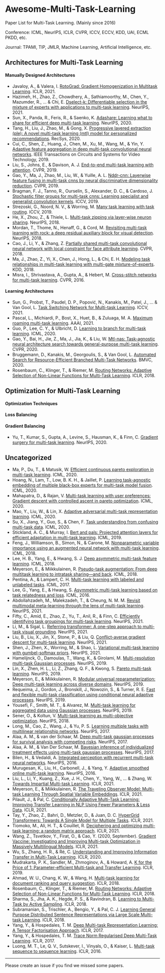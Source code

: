 # Awesome-Multi-Task-Learning
Paper List for Multi-Task Learning. (Mainly since 2016)

Conference: ICML, NeurIPS, ICLR, CVPR, ICCV, ECCV, KDD, UAI, ECML PKDD, etc.

Journal: TPAMI, TIP, JMLR, Machine Learning, Artificial Intelligence, etc.

## Architectures for Multi-Task Learning

#### Manually Designed Architectures

- Javaloy, A., & Valera, I. [RotoGrad: Gradient Homogenization in Multitask Learning](https://openreview.net/forum?id=T8wHz4rnuGL "RotoGrad"). ICLR, 2021.
- Hazimeh, H., Zhao, Z., Chowdhery, A., Sathiamoorthy, M., Chen, Y., Mazumder, R., ... & Chi, E. [Dselect-k: Differentiable selection in the mixture of experts with applications to multi-task learning](https://proceedings.neurips.cc/paper/2021/hash/f5ac21cd0ef1b88e9848571aeb53551a-Abstract.html "DSelect-k"). NeurIPS, 2021.
- Sun, X., Panda, R., Feris, R., & Saenko, K. [Adashare: Learning what to share for efficient deep multi-task learning](https://proceedings.neurips.cc/paper/2020/hash/634841a6831464b64c072c8510c7f35c-Abstract.html "AdaShare"). NeurIPS, 2020.
- Tang, H., Liu, J., Zhao, M., & Gong, X. [Progressive layered extraction (ple): A novel multi-task learning (mtl) model for personalized recommendations](https://dl.acm.org/doi/abs/10.1145/3383313.3412236?casa_token=6f07DDkXg64AAAAA:D5Yqu4LDFiTrxgOxrFqxa9GyD23wd0aOkUy8ceRo_W-yAYs1qF5jw3iyhOxA7V9YTqFoxBB_j41l "PLE"). RecSys, 2020.
- Cui, C., Shen, Z., Huang, J., Chen, M., Xu, M., Wang, M., & Yin, Y. [Adaptive feature aggregation in deep multi-task convolutional neural networks](https://ieeexplore.ieee.org/abstract/document/944988 "AFANet"). IEEE Transactions on Circuits and Systems for Video Technology, 2019.
- Liu, S., Johns, E., & Davison, A. J. [End-to-end multi-task learning with attention](https://openaccess.thecvf.com/content_CVPR_2019/html/Liu_End-To-End_Multi-Task_Learning_With_Attention_CVPR_2019_paper.html "MTAN"). CVPR, 2019.
- Gao, Y., Ma, J., Zhao, M., Liu, W., & Yuille, A. L. [Nddr-cnn: Layerwise feature fusing in multi-task cnns by neural discriminative dimensionality reduction](https://openaccess.thecvf.com/content_CVPR_2019/html/Gao_NDDR-CNN_Layerwise_Feature_Fusing_in_Multi-Task_CNNs_by_Neural_Discriminative_CVPR_2019_paper.html "NDDR-CNN"). CVPR, 2019.
- Bragman, F. J., Tanno, R., Ourselin, S., Alexander, D. C., & Cardoso, J. [Stochastic filter groups for multi-task cnns: Learning specialist and generalist convolution kernels](https://openaccess.thecvf.com/content_ICCV_2019/html/Bragman_Stochastic_Filter_Groups_for_Multi-Task_CNNs_Learning_Specialist_and_Generalist_ICCV_2019_paper.html "SFG"). ICCV, 2019.
- Strezoski, G., Noord, N. V., & Worring, M. [Many task learning with task routing](https://openaccess.thecvf.com/content_ICCV_2019/html/Strezoski_Many_Task_Learning_With_Task_Routing_ICCV_2019_paper.html "MaTL"). ICCV, 2019.
- He, X., Zhou, Z., & Thiele, L. [Multi-task zipping via layer-wise neuron sharing](https://proceedings.neurips.cc/paper/2018/hash/ad8e88c0f76fa4fc8e5474384142a00a-Abstract.html "MTZ"). NeurIPS, 2018.
- Mordan, T., Thome, N., Henaff, G., & Cord, M. [Revisiting multi-task learning with rock: a deep residual auxiliary block for visual detection](https://proceedings.neurips.cc/paper/2018/hash/7f5d04d189dfb634e6a85bb9d9adf21e-Abstract.html "ROCK"). NeurIPS, 2018.
- Cao, J., Li, Y., & Zhang, Z. [Partially shared multi-task convolutional neural network with local constraint for face attribute learning](https://openaccess.thecvf.com/content_cvpr_2018/html/Cao_Partially_Shared_Multi-Task_CVPR_2018_paper.html "PS-MCNN"). CVPR, 2018.
- Ma, J., Zhao, Z., Yi, X., Chen, J., Hong, L., & Chi, E. H. [Modeling task relationships in multi-task learning with multi-gate mixture-of-experts](https://dl.acm.org/doi/abs/10.1145/3219819.3220007 "MMoE)"). KDD, 2018.
- Misra, I., Shrivastava, A., Gupta, A., & Hebert, M. [Cross-stitch networks for multi-task learning](https://openaccess.thecvf.com/content_cvpr_2016/html/Misra_Cross-Stitch_Networks_for_CVPR_2016_paper.html "Cross-stitch"). CVPR, 2016.

#### Learning Architectures

- Sun, G., Probst, T., Paudel, D. P., Popović, N., Kanakis, M., Patel, J., ... & Van Gool, L. [Task Switching Network for Multi-task Learning](https://openaccess.thecvf.com/content/ICCV2021/html/Sun_Task_Switching_Network_for_Multi-Task_Learning_ICCV_2021_paper.html "TSNs"). ICCV, 2021.
- Pascal, L., Michiardi, P., Bost, X., Huet, B., & Zuluaga, M. A. [Maximum roaming multi-task learning](https://ojs.aaai.org/index.php/AAAI/article/view/17125 "MR"). AAAI, 2021.
- Guo, P., Lee, C. Y., & Ulbricht, D. [Learning to branch for multi-task learning](https://proceedings.mlr.press/v119/guo20e.html "LearnToBranch"). ICML, 2020.
- Gao, Y., Bai, H., Jie, Z., Ma, J., Jia, K., & Liu, W. [Mtl-nas: Task-agnostic neural architecture search towards general-purpose multi-task learning](https://openaccess.thecvf.com/content_CVPR_2020/html/Gao_MTL-NAS_Task-Agnostic_Neural_Architecture_Search_Towards_General-Purpose_Multi-Task_Learning_CVPR_2020_paper.html "MTL-NAS"). CVPR, 2020.
- Bruggemann, D., Kanakis, M., Georgoulis, S., & Van Gool, L. [Automated Search for Resource-Efficient Branched Multi-Task Networks](https://www.bmvc2020-conference.com/assets/papers/0359.pdf "BMTAS"). BMVC, 2020.
- Rosenbaum, C., Klinger, T., & Riemer, M. [Routing Networks: Adaptive Selection of Non-Linear Functions for Multi-Task Learning](https://openreview.net/forum?id=ry8dvM-R- "Routing Networks"). ICLR, 2018.

## Optimization for Multi-Task Learning

#### Optimization Techniques

#### Loss Balancing

#### Gradient Balancing

- Yu, T., Kumar, S., Gupta, A., Levine, S., Hausman, K., & Finn, C. [Gradient surgery for multi-task learning](https://proceedings.neurips.cc/paper/2020/hash/3fe78a8acf5fda99de95303940a2420c-Abstract.html "PCGrad"). NeurIPS, 2020.

## Uncategorized

- Ma, P., Du, T., & Matusik, W. [Efficient continuous pareto exploration in multi-task learning](https://proceedings.mlr.press/v119/ma20a.html "ParetoMTL"). ICML, 2020.
- Hoang, N., Lam, T., Low, B. K. H., & Jaillet, P. [Learning task-agnostic embedding of multiple black-box experts for multi-task model fusion](http://proceedings.mlr.press/v119/hoang20b.html).  ICML, 2020.
- Mahapatra, D., & Rajan, V. [Multi-task learning with user preferences: Gradient descent with controlled ascent in pareto optimization](http://proceedings.mlr.press/v119/mahapatra20a.html "EPO"). ICML, 2020.
- Mao, Y., Liu, W., & Lin, X. [Adaptive adversarial multi-task representation learning](https://proceedings.mlr.press/v119/mao20a.html "AMTRL"). ICML, 2020.
- Su, X., Jiang, Y., Guo, S., & Chen, F. [Task understanding from confusing multi-task data](http://proceedings.mlr.press/v119/su20b.html "CSL"). ICML, 2020.
- Stickland, A. C., & Murray, I. [Bert and pals: Projected attention layers for efficient adaptation in multi-task learning](https://proceedings.mlr.press/v97/stickland19a.html "PALs"). ICML, 2019.
- Feng, J., Williamson, B., Simon, N., & Carone, M. [Nonparametric variable importance using an augmented neural network with multi-task learning](https://proceedings.mlr.press/v80/feng18a.html). ICML, 2018.
- Lee, H. B., Yang, E., & Hwang, S. J. [Deep asymmetric multi-task feature learning](http://proceedings.mlr.press/v80/lee18d.html "Deep-AMTFL"). ICML, 2018.
- Meyerson, E., & Miikkulainen, R. [Pseudo-task augmentation: From deep multitask learning to intratask sharing—and back](https://proceedings.mlr.press/v80/meyerson18a.html "PTA"). ICML, 2018.
- Pentina, A., & Lampert, C. H. [Multi-task learning with labeled and unlabeled tasks](https://proceedings.mlr.press/v70/pentina17a.html). ICML, 2017.
- Lee, G., Yang, E., & Hwang, S. [Asymmetric multi-task learning based on task relatedness and loss](https://proceedings.mlr.press/v48/leeb16.html "AMTL"). ICML, 2016.
- Abdollahzadeh, M., Malekzadeh, T., & Cheung, N. M. M. [Revisit multimodal meta-learning through the lens of multi-task learning](https://proceedings.neurips.cc/paper/2021/hash/7b3403f79b478699224bb449509694cf-Abstract.html "KML"). NeurIPS, 2021.
- Fifty, C., Amid, E., Zhao, Z., Yu, T., Anil, R., & Finn, C. [Efficiently identifying task groupings for multi-task learning](https://proceedings.neurips.cc/paper/2021/hash/e77910ebb93b511588557806310f78f1-Abstract.html). NeurIPS, 2021.
- Li, M., & Sigal, L. [Referring transformer: A one-step approach to multi-task visual grounding](https://proceedings.neurips.cc/paper/2021/hash/a376802c0811f1b9088828288eb0d3f0-Abstract.html). NeurIPS, 2021.
- Liu, B., Liu, X., Jin, X., Stone, P., & Liu, Q. [Conflict-averse gradient descent for multi-task learning](https://proceedings.neurips.cc/paper/2021/hash/9d27fdf2477ffbff837d73ef7ae23db9-Abstract.html "CAGrad"). NeurIPS, 2021.
- Shen, J., Zhen, X., Worring, M., & Shao, L. [Variational multi-task learning with gumbel-softmax priors](https://proceedings.neurips.cc/paper/2021/hash/afd4836712c5e77550897e25711e1d96-Abstract.html "VMTL"). NeurIPS, 2021.
- Hamelijnck, O., Damoulas, T., Wang, K., & Girolami, M. [Multi-resolution multi-task Gaussian processes](https://proceedings.neurips.cc/paper/2019/hash/0118a063b4aae95277f0bc1752c75abf-Abstract.html "MRGP"). NeurIPS, 2019.
- Lin, X., Zhen, H. L., Li, Z., Zhang, Q. F., & Kwong, S. [Pareto multi-task learning](https://proceedings.neurips.cc/paper/2019/hash/685bfde03eb646c27ed565881917c71c-Abstract.html "Pareto MTL"). NeurIPS, 2019.
- Meyerson, E., & Miikkulainen, R. [Modular universal reparameterization: Deep multi-task learning across diverse domains](https://proceedings.neurips.cc/paper/2019/hash/8526e0962a844e4a2f158d831d5fddf7-Abstract.html "MUiR"). NeurIPS, 2019.
- Requeima, J., Gordon, J., Bronskill, J., Nowozin, S., & Turner, R. E. [Fast and flexible multi-task classification using conditional neural adaptive processes](https://proceedings.neurips.cc/paper/2019/hash/1138d90ef0a0848a542e57d1595f58ea-Abstract.html "CNAPs"). NeurIPS, 2019.
- Yousefi, F., Smith, M. T., & Alvarez, M. [Multi-task learning for aggregated data using Gaussian processes](https://proceedings.neurips.cc/paper/2019/hash/64517d8435994992e682b3e4aa0a0661-Abstract.html). NeurIPS, 2019.
- Sener, O., & Koltun, V. [Multi-task learning as multi-objective optimization](https://proceedings.neurips.cc/paper/2018/hash/432aca3a1e345e339f35a30c8f65edce-Abstract.html). NeurIPS, 2018.
- Long, M., Cao, Z., Wang, J., & Yu, P. S. [Learning multiple tasks with multilinear relationship networks](https://proceedings.neurips.cc/paper/2017/hash/03e0704b5690a2dee1861dc3ad3316c9-Abstract.html "MRN"). NeurIPS, 2017.
- Alaa, A. M., & van der Schaar, M. [Deep multi-task gaussian processes for survival analysis with competing risks](https://proceedings.neurips.cc/paper/2017/hash/861dc9bd7f4e7dd3cccd534d0ae2a2e9-Abstract.html). NeurIPS, 2017.
- Alaa, A. M., & Van Der Schaar, M. [Bayesian inference of individualized treatment effects using multi-task gaussian processes](https://proceedings.neurips.cc/paper/2017/hash/6a508a60aa3bf9510ea6acb021c94b48-Abstract.html). NeurIPS, 2017.
- Bilen, H., & Vedaldi, A. [Integrated perception with recurrent multi-task neural networks](https://proceedings.neurips.cc/paper/2016/hash/06409663226af2f3114485aa4e0a23b4-Abstract.html). NeurIPS, 2016.
- Murugesan, K., Liu, H., Carbonell, J., & Yang, Y. [Adaptive smoothed online multi-task learning](https://proceedings.neurips.cc/paper/2016/hash/a869ccbcbd9568808b8497e28275c7c8-Abstract.html). NeurIPS, 2016.
- Liu, L., Li, Y., Kuang, Z., Xue, J. H., Chen, Y., Yang, W., ... & Zhang, W. [Towards Impartial Multi-task Learning](https://openreview.net/forum?id=IMPnRXEWpvr "IMTL"). ICLR, 2021.
- Meyerson, E., & Miikkulainen, R. [The Traveling Observer Model: Multi-task Learning Through Spatial Variable Embeddings](https://openreview.net/forum?id=qYda4oLEc1 "TOM"). ICLR, 2021.
- Pilault, J., & Pal, C. [Conditionally Adaptive Multi-Task Learning: Improving Transfer Learning in NLP Using Fewer Parameters & Less Data](https://openreview.net/forum?id=de11dbHzAMF "CA-MTL"). ICLR, 2021.
- Tay, Y., Zhao, Z., Bahri, D., Metzler, D., & Juan, D. C. [HyperGrid Transformers: Towards A Single Model for Multiple Tasks](https://openreview.net/forum?id=hiq1rHO8pNT). ICLR, 2021.
- Tiomoko, M., Ali, H. T., & Couillet, R. [Deciphering and optimizing multi-task learning: a random matrix approach](https://openreview.net/forum?id=Cri3xz59ga). ICLR, 2021.
- Wang, Z., Tsvetkov, Y., Firat, O., & Cao, Y. (2020, September). [Gradient Vaccine: Investigating and Improving Multi-task Optimization in Massively Multilingual Models](https://openreview.net/forum?id=F1vEjWK-lH_ "GradVac"). ICLR, 2021.
- Wu, S., Zhang, H. R., & Ré, C. [Understanding and Improving Information Transfer in Multi-Task Learning](https://openreview.net/forum?id=SylzhkBtDB&utm_campaign=%E6%AF%8E%E9%80%B1%20NLP%20%E8%AB%96%E6%96%87&utm_medium=email&utm_source=Revue%20newsletter). ICLR, 2020.
- Mudrakarta, P. K., Sandler, M., Zhmoginov, A., & Howard, A. [K for the Price of 1: Parameter-efficient Multi-task and Transfer Learning](https://openreview.net/forum?id=BJxvEh0cFQ). ICLR, 2019.
- Ahmad, W. U., Chang, K. W., & Wang, H. [Multi-task learning for document ranking and query suggestion](https://openreview.net/forum?id=SJ1nzBeA-). ICLR, 2018.
- Rosenbaum, C., Klinger, T., & Riemer, M. [Routing Networks: Adaptive Selection of Non-Linear Functions for Multi-Task Learning](https://openreview.net/forum?id=ry8dvM-R-). ICLR, 2018.
- Sharma, S., Jha, A. K., Hegde, P. S., & Ravindran, B. [Learning to Multi-Task by Active Sampling](https://openreview.net/forum?id=B1nZ1weCZ). ICLR, 2018.
- Subramanian, S., Trischler, A., Bengio, Y., & Pal, C. J. [Learning General Purpose Distributed Sentence Representations via Large Scale Multi-task Learning](https://openreview.net/forum?id=B18WgG-CZ&utm_campaign=piqcy&utm_medium=email&utm_source=Revue%20newsletter). ICLR, 2018.
- Yang, Y., & Hospedales, T. M. [Deep Multi-task Representation Learning: A Tensor Factorisation Approach](https://openreview.net/forum?id=SkhU2fcll). ICLR, 2017.
- Yang, Y., & Hospedales, T. M. [Trace Norm Regularised Deep Multi-Task Learning](https://openreview.net/forum?id=rknkNR7Ke). ICLR, 2017.
- Luong, M. T., Le, Q. V., Sutskever, I., Vinyals, O., & Kaiser, L. [Multi-task sequence to sequence learning](https://arxiv.org/abs/1511.06114). ICLR, 2016.

------

Please create an issue if you find we missed some papers.

